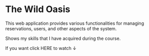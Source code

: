 # The Wild Oasis

This web application provides various functionalities for managing reservations, users, and other aspects of the system.

Shows my skills that I have acquired during the course.

If you want click HERE to watch ↓
